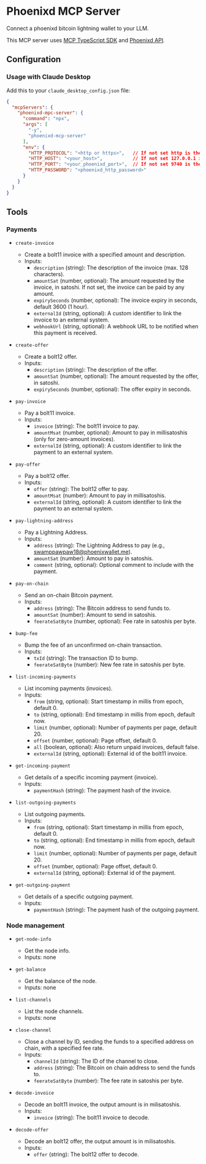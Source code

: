 # Phoenixd MCP Server

Connect a phoenixd bitcoin lightning wallet to your LLM.

This MCP server uses [MCP TypeScript SDK](https://github.com/modelcontextprotocol/typescript-sdk) and [Phoenixd API](https://phoenix.acinq.co/server/api).

## Configuration

### Usage with Claude Desktop

Add this to your `claude_desktop_config.json` file:

```json
{
  "mcpServers": {
    "phoenixd-mpc-server": {
      "command": "npx",
      "args": [
        "-y",
        "phoenixd-mcp-server"
      ],
      "env": {
        "HTTP_PROTOCOL": "<http or https>",   // If not set http is the default value.
        "HTTP_HOST": "<your_host>",           // If not set 127.0.0.1 is the default host.
        "HTTP_PORT": "<your_phoenixd_port>",  // If not set 9740 is the default port.
        "HTTP_PASSWORD": "<phoenixd_http_password>"
      }
    }
  }
}
```

## Tools

### Payments

- `create-invoice`
  - Create a bolt11 invoice with a specified amount and description.
  - Inputs:
    - `description` (string): The description of the invoice (max. 128 characters).
    - `amountSat` (number, optional): The amount requested by the invoice, in satoshi. If not set, the invoice can be paid by any amount.
    - `expirySeconds` (number, optional): The invoice expiry in seconds, default 3600 (1 hour).
    - `externalId` (string, optional): A custom identifier to link the invoice to an external system.
    - `webhookUrl` (string, optional): A webhook URL to be notified when this payment is received.

- `create-offer`
  - Create a bolt12 offer.
  - Inputs:
    - `description` (string): The description of the offer.
    - `amountSat` (number, optional): The amount requested by the offer, in satoshi.
    - `expirySeconds` (number, optional): The offer expiry in seconds.

- `pay-invoice`
  - Pay a bolt11 invoice.
  - Inputs:
    - `invoice` (string): The bolt11 invoice to pay.
    - `amountMsat` (number, optional): Amount to pay in millisatoshis (only for zero-amount invoices).
    - `externalId` (string, optional): A custom identifier to link the payment to an external system.

- `pay-offer`
  - Pay a bolt12 offer.
  - Inputs:
    - `offer` (string): The bolt12 offer to pay.
    - `amountMsat` (number): Amount to pay in millisatoshis.
    - `externalId` (string, optional): A custom identifier to link the payment to an external system.

- `pay-lightning-address`
  - Pay a Lightning Address.
  - Inputs:
    - `address` (string): The Lightning Address to pay (e.g., swamppawpaw18@phoenixwallet.me).
    - `amountSat` (number): Amount to pay in satoshis.
    - `comment` (string, optional): Optional comment to include with the payment.

- `pay-on-chain`
  - Send an on-chain Bitcoin payment.
  - Inputs:
    - `address` (string): The Bitcoin address to send funds to.
    - `amountSat` (number): Amount to send in satoshis.
    - `feerateSatByte` (number, optional): Fee rate in satoshis per byte.

- `bump-fee`
  - Bump the fee of an unconfirmed on-chain transaction.
  - Inputs:
    - `txId` (string): The transaction ID to bump.
    - `feerateSatByte` (number): New fee rate in satoshis per byte.

- `list-incoming-payments`
  - List incoming payments (invoices).
  - Inputs:
    - `from` (string, optional): Start timestamp in millis from epoch, default 0.
    - `to` (string, optional): End timestamp in millis from epoch, default now.
    - `limit` (number, optional): Number of payments per page, default 20.
    - `offset` (number, optional): Page offset, default 0.
    - `all` (boolean, optional): Also return unpaid invoices, default false.
    - `externalId` (string, optional): External id of the bolt11 invoice.

- `get-incoming-payment`
  - Get details of a specific incoming payment (invoice).
  - Inputs:
    - `paymentHash` (string): The payment hash of the invoice.

- `list-outgoing-payments`
  - List outgoing payments.
  - Inputs:
    - `from` (string, optional): Start timestamp in millis from epoch, default 0.
    - `to` (string, optional): End timestamp in millis from epoch, default now.
    - `limit` (number, optional): Number of payments per page, default 20.
    - `offset` (number, optional): Page offset, default 0.
    - `externalId` (string, optional): External id of the payment.

- `get-outgoing-payment`
  - Get details of a specific outgoing payment.
  - Inputs:
    - `paymentHash` (string): The payment hash of the outgoing payment.

### Node management

- `get-node-info`
  - Get the node info.
  - Inputs: none

- `get-balance`
  - Get the balance of the node.
  - Inputs: none

- `list-channels`
  - List the node channels.
  - Inputs: none

- `close-channel`
  - Close a channel by ID, sending the funds to a specified address on chain, with a specified fee rate.
  - Inputs:
    - `channelId` (string): The ID of the channel to close.
    - `address` (string): The Bitcoin on chain address to send the funds to.
    - `feerateSatByte` (number): The fee rate in satoshis per byte.

- `decode-invoice`
  - Decode an bolt11 invoice, the output amount is in milisatoshis.
  - Inputs:
    - `invoice` (string): The bolt11 invoice to decode.

- `decode-offer`
  - Decode an bolt12 offer, the output amount is in milisatoshis.
  - Inputs:
    - `offer` (string): The bolt12 offer to decode.
